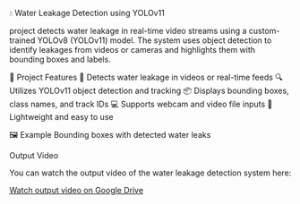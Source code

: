 
💧 Water Leakage Detection using YOLOv11 

project detects water leakage in real-time video streams using a custom-trained YOLOv8 (YOLOv11) model. The system uses object detection to identify leakages from videos or cameras and highlights them with bounding boxes and labels.

🧠 Project Features
🚰 Detects water leakage in videos or real-time feeds
🔍 Utilizes YOLOv11 object detection and tracking
📦 Displays bounding boxes, class names, and track IDs
💻 Supports webcam and video file inputs
🎯 Lightweight and easy to use

🖼️ Example
Bounding boxes with detected water leaks


Output Video

You can watch the output video of the water leakage detection system here:

[Watch output video on Google Drive](https://drive.google.com/file/d/1zGxOhUL3GxWL3dEfRVL0sdUQx6jGF3za/view?usp=sharing)
